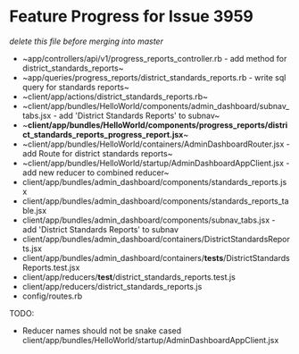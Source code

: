 # Feature Progress for Issue 3959
*delete this file before merging into master*

- ~app/controllers/api/v1/progress_reports_controller.rb - add method for district_standards_reports~
- ~app/queries/progress_reports/district_standards_reports.rb - write sql query for standards reports~
- ~client/app/actions/district_standards_reports.rb~
- ~client/app/bundles/HelloWorld/components/admin_dashboard/subnav_tabs.jsx - add 'District Standards Reports' to subnav~
- ~**client/app/bundles/HelloWorld/components/progress_reports/district_standards_reports_progress_report.jsx**~
- ~client/app/bundles/HelloWorld/containers/AdminDashboardRouter.jsx - add Route for district standards reports~
- ~client/app/bundles/HelloWorld/startup/AdminDashboardAppClient.jsx - add new reducer to combined reducer~
- client/app/bundles/admin_dashboard/components/standards_reports.jsx
- client/app/bundles/admin_dashboard/components/standards_reports_table.jsx 
- client/app/bundles/admin_dashboard/components/subnav_tabs.jsx - add 'District Standards Reports' to subnav
- client/app/bundles/admin_dashboard/containers/DistrictStandardsReports.jsx
- client/app/bundles/admin_dashboard/containers/__tests__/DistrictStandardsReports.test.jsx
- client/app/reducers/__test__/district_standards_reports.test.js
- client/app/reducers/district_standards_reports.js
- config/routes.rb


TODO:
  - Reducer names should not be snake cased client/app/bundles/HelloWorld/startup/AdminDashboardAppClient.jsx
